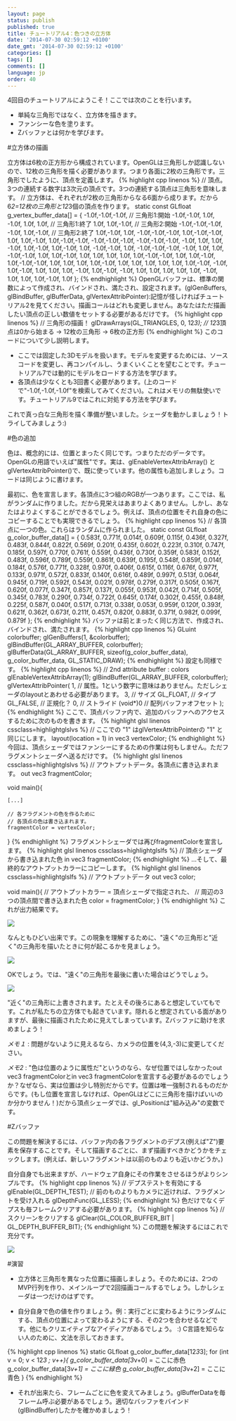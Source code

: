 ```yaml
---
layout: page
status: publish
published: true
title: チュートリアル4：色つきの立方体
date: '2014-07-30 02:59:12 +0100'
date_gmt: '2014-07-30 02:59:12 +0100'
categories: []
tags: []
comments: []
language: jp
order: 40
---
```


4回目のチュートリアルにようこそ！ここでは次のことを行います。

* 単純な三角形ではなく、立方体を描きます。
* ファンシーな色を塗ります。
* Zバッファとは何かを学びます。


#立方体の描画

立方体は6枚の正方形から構成されています。OpenGLは三角形しか認識しないので、12枚の三角形を描く必要があります。つまり各面に2枚の三角形です。三角形でしたように、頂点を定義します。
{% highlight cpp linenos %}
// 頂点。3つの連続する数字は3次元の頂点です。3つの連続する頂点は三角形を意味します。
// 立方体は、それぞれが2枚の三角形からなる6面から成ります。だから6*2=12枚の三角形と12*3個の頂点を作ります。
static const GLfloat g_vertex_buffer_data[] = {
    -1.0f,-1.0f,-1.0f, // 三角形1:開始
    -1.0f,-1.0f, 1.0f,
    -1.0f, 1.0f, 1.0f, // 三角形1:終了
    1.0f, 1.0f,-1.0f, // 三角形2:開始
    -1.0f,-1.0f,-1.0f,
    -1.0f, 1.0f,-1.0f, // 三角形2:終了
    1.0f,-1.0f, 1.0f,
    -1.0f,-1.0f,-1.0f,
    1.0f,-1.0f,-1.0f,
    1.0f, 1.0f,-1.0f,
    1.0f,-1.0f,-1.0f,
    -1.0f,-1.0f,-1.0f,
    -1.0f,-1.0f,-1.0f,
    -1.0f, 1.0f, 1.0f,
    -1.0f, 1.0f,-1.0f,
    1.0f,-1.0f, 1.0f,
    -1.0f,-1.0f, 1.0f,
    -1.0f,-1.0f,-1.0f,
    -1.0f, 1.0f, 1.0f,
    -1.0f,-1.0f, 1.0f,
    1.0f,-1.0f, 1.0f,
    1.0f, 1.0f, 1.0f,
    1.0f,-1.0f,-1.0f,
    1.0f, 1.0f,-1.0f,
    1.0f,-1.0f,-1.0f,
    1.0f, 1.0f, 1.0f,
    1.0f,-1.0f, 1.0f,
    1.0f, 1.0f, 1.0f,
    1.0f, 1.0f,-1.0f,
    -1.0f, 1.0f,-1.0f,
    1.0f, 1.0f, 1.0f,
    -1.0f, 1.0f,-1.0f,
    -1.0f, 1.0f, 1.0f,
    1.0f, 1.0f, 1.0f,
    -1.0f, 1.0f, 1.0f,
    1.0f,-1.0f, 1.0f
};
{% endhighlight %}
OpenGLバッファは、標準の関数によって作成され、バインドされ、満たされ、設定されます。(glGenBuffers, glBindBuffer, glBufferData, glVertexAttribPointer):記憶が怪しければチュートリアル2を見てください。描画コールはどれも変更しません。あなたはただ描画したい頂点の正しい数値をセットする必要があるだけです。
{% highlight cpp linenos %}
// 三角形の描画！
glDrawArrays(GL_TRIANGLES, 0, 12*3); // 12*3頂点は0から始まる -> 12枚の三角形 -> 6枚の正方形
{% endhighlight %}
このコードについて少し説明します。

* ここでは固定した3Dモデルを扱います。モデルを変更するためには、ソースコードを変更し、再コンパイルし、うまくいくことを望むことです。チュートリアル7では動的にモデルをロードする方法を学びます。
* 各頂点は少なくとも3回書く必要があります。(上のコードで"-1.0f,-1.0f,-1.0f"を検索してみてください)。これはメモリの無駄使いです。チュートリアル9ではこれに対処する方法を学びます。

これで真っ白な三角形を描く準備が整いました。シェーダを動かしましょう！トライしてみましょう:)

#色の追加

色は、概念的には、位置とまったく同じです。つまりただのデータです。OpenGLの用語でいえば"属性"です。実は、glEnableVertexAttribArray() と glVertexAttribPointer()で、既に使っています。他の属性も追加しましょう。コードは同じように書けます。

最初に、色を宣言します。各頂点に3つ組のRGBが一つあります。ここでは、私がランダムに作りました。だから見栄えはあまりよくありません。しかし、あなたはよりよくすることができるでしょう。例えば、頂点の位置をそれ自身の色にコピーすることでも実現できるでしょう。
{% highlight cpp linenos %}
// 各頂点に一つの色。これらはランダムに作られました。
static const GLfloat g_color_buffer_data[] = {
    0.583f,  0.771f,  0.014f,
    0.609f,  0.115f,  0.436f,
    0.327f,  0.483f,  0.844f,
    0.822f,  0.569f,  0.201f,
    0.435f,  0.602f,  0.223f,
    0.310f,  0.747f,  0.185f,
    0.597f,  0.770f,  0.761f,
    0.559f,  0.436f,  0.730f,
    0.359f,  0.583f,  0.152f,
    0.483f,  0.596f,  0.789f,
    0.559f,  0.861f,  0.639f,
    0.195f,  0.548f,  0.859f,
    0.014f,  0.184f,  0.576f,
    0.771f,  0.328f,  0.970f,
    0.406f,  0.615f,  0.116f,
    0.676f,  0.977f,  0.133f,
    0.971f,  0.572f,  0.833f,
    0.140f,  0.616f,  0.489f,
    0.997f,  0.513f,  0.064f,
    0.945f,  0.719f,  0.592f,
    0.543f,  0.021f,  0.978f,
    0.279f,  0.317f,  0.505f,
    0.167f,  0.620f,  0.077f,
    0.347f,  0.857f,  0.137f,
    0.055f,  0.953f,  0.042f,
    0.714f,  0.505f,  0.345f,
    0.783f,  0.290f,  0.734f,
    0.722f,  0.645f,  0.174f,
    0.302f,  0.455f,  0.848f,
    0.225f,  0.587f,  0.040f,
    0.517f,  0.713f,  0.338f,
    0.053f,  0.959f,  0.120f,
    0.393f,  0.621f,  0.362f,
    0.673f,  0.211f,  0.457f,
    0.820f,  0.883f,  0.371f,
    0.982f,  0.099f,  0.879f
};
{% endhighlight %}
バッファは前とまったく同じ方法で、作成され、バインドされ、満たされます。
{% highlight cpp linenos %}
GLuint colorbuffer;
glGenBuffers(1, &colorbuffer);
glBindBuffer(GL_ARRAY_BUFFER, colorbuffer);
glBufferData(GL_ARRAY_BUFFER, sizeof(g_color_buffer_data), g_color_buffer_data, GL_STATIC_DRAW);
{% endhighlight %}
設定も同様です。
{% highlight cpp linenos %}
// 2nd attribute buffer : colors
glEnableVertexAttribArray(1);
glBindBuffer(GL_ARRAY_BUFFER, colorbuffer);
glVertexAttribPointer(
    1,                                // 属性。1という数字に意味はありません。ただしシェーダのlayoutとあわせる必要があります。
    3,                                // サイズ
    GL_FLOAT,                         // タイプ
    GL_FALSE,                         // 正規化？
    0,                                // ストライド
    (void*)0                          // 配列バッファオフセット
);
{% endhighlight %}
ここで、頂点バッファ内で、追加のバッファへのアクセスするために次のものを書きます。
{% highlight glsl linenos cssclass=highlightglslvs %}
// ここでの "1" はglVertexAttribPointerの "1" と同じにします。
layout(location = 1) in vec3 vertexColor;
{% endhighlight %}
今回は、頂点シェーダではファンシーにするための作業は何もしません。ただフラグメントシェーダへ送るだけです。
{% highlight glsl linenos cssclass=highlightglslvs %}
// アウトプットデータ。各頂点に書き込まれます。
out vec3 fragmentColor;

void main(){

    [...]

    // 各フラグメントの色を作るために
    // 各頂点の色は書き込まれます。
    fragmentColor = vertexColor;
}
{% endhighlight %}
フラグメントシェーダでは再びfragmentColorを宣言します。
{% highlight glsl linenos cssclass=highlightglslfs %}
// 頂点シェーダから書き込まれた色
in vec3 fragmentColor;
{% endhighlight %}
...そして、最終的なアウトプットカラーにコピーします。
{% highlight glsl linenos cssclass=highlightglslfs %}
// アウトプットデータ
out vec3 color;

void main(){
    // アウトプットカラー = 頂点シェーダで指定された、
    // 周辺の3つの頂点間で書き込まれた色
    color = fragmentColor;
}
{% endhighlight %}
これが出力結果です。

![]({{site.baseurl}}/assets/images/tuto-4-colored-cube/missing_z_buffer.png)


なんともひどい出来です。この現象を理解するために、"遠く"の三角形と"近く"の三角形を描いたときに何が起こるかを見ましょう。

![]({{site.baseurl}}/assets/images/tuto-4-colored-cube/FarNear.png)


OKでしょう。では、"遠く"の三角形を最後に書いた場合はどうでしょう。

![]({{site.baseurl}}/assets/images/tuto-4-colored-cube/NearFar.png)


"近く"の三角形に上書きされます。たとえその後ろにあると想定していてもです。これが私たちの立方体でも起きています。隠れると想定されている面がありますが、最後に描画されたために見えてしまっています。Zバッファに助けを求めましょう！

*メモ１* : 問題がないように見えるなら、カメラの位置を(4,3,-3)に変更してください。

*メモ2* : "色は位置のように属性だ"というのなら、なぜ位置ではしなかったout vec3 fragmentColorとin vec3 fragmentColorを宣言する必要があるのでしょうか？なぜなら、実は位置は少し特別だからです。位置は唯一強制されるものだからです。(もし位置を宣言しなければ、OpenGLはどこに三角形を描けばいいのか分かりません！)だから頂点シェーダでは、gl_Positionは"組み込み"の変数です。

#Zバッファ

この問題を解決するには、バッファ内の各フラグメントのデプス(例えば"Z")要素を保存することです。そして描画するごとに、まず描画すべきかどうかをチェックします。(例えば、新しいフラグメントは以前のものよりも近いかどうか。)

自分自身でも出来ますが、ハードウェア自身にその作業をさせるほうがよりシンプルです。
{% highlight cpp linenos %}
// デプステストを有効にする
glEnable(GL_DEPTH_TEST);
// 前のものよりもカメラに近ければ、フラグメントを受け入れる
glDepthFunc(GL_LESS);
{% endhighlight %}
色だけでなくデプスも毎フレームクリアする必要があります。
{% highlight cpp linenos %}
// スクリーンをクリアする
glClear(GL_COLOR_BUFFER_BIT | GL_DEPTH_BUFFER_BIT);
{% endhighlight %}
この問題を解決するにはこれで充分です。

![]({{site.baseurl}}/assets/images/tuto-4-colored-cube/one_color_per_vertex.png)


#演習


* 立方体と三角形を異なった位置に描画しましょう。そのためには、2つのMVP行列を作り、メインループで2回描画コールするでしょう。しかしシェーダは一つだけのはずです。


* 自分自身で色の値を作りましょう。例：実行ごとに変わるようにランダムにする、頂点の位置によって変わるようにする、その2つを合わせるなどです。他にもクリエイティブなアイディアがあるでしょう。 :) C言語を知らない人のために、文法を示しておきます。

{% highlight cpp linenos %}
static GLfloat g_color_buffer_data[12*3*3];
for (int v = 0; v < 12*3 ; v++){
    g_color_buffer_data[3*v+0] = ここに赤色
    g_color_buffer_data[3*v+1] = ここに緑色
    g_color_buffer_data[3*v+2] = ここに青色
}
{% endhighlight %}

* それが出来たら、フレームごとに色を変えてみましょう。glBufferDataを毎フレーム呼ぶ必要があるでしょう。適切なバッファをバインド(glBindBuffer)したかを確かめましょう！

